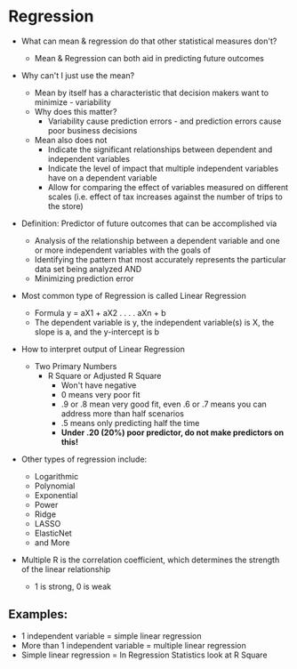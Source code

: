 # Regression
- What can mean & regression do that other statistical measures don't?
	- Mean & Regression can both aid in predicting future outcomes
- Why can't I just use the mean?
	- Mean by itself has a characteristic that decision makers want to minimize - variability
	- Why does this matter?
		- Variability cause prediction errors - and prediction errors cause poor business decisions
	- Mean also does not 
		- Indicate the significant relationships between dependent and independent variables
		- Indicate the level of impact that multiple independent variables have on a dependent variable
		- Allow for comparing the effect of variables measured on different scales (i.e. effect of tax increases against the number of trips to the store)

- Definition: Predictor of future outcomes that can be accomplished via
	- Analysis of the relationship between a dependent variable and one or more independent variables with the goals of
	- Identifying the pattern that most accurately represents the particular data set being analyzed AND
	- Minimizing prediction error

- Most common type of Regression is called Linear Regression
	- Formula y = aX1 + aX2 . . . . aXn + b
	- The dependent variable is y, the independent variable(s) is X, the slope is a, and the y-intercept is b

- How to interpret output of Linear Regression
	- Two Primary Numbers
		- R Square or Adjusted R Square
			- Won't have negative
			- 0 means very poor fit
			- .9 or .8 mean very good fit, even .6 or .7 means you can address more than half scenarios
			- .5 means only predicting half the time
			- **Under .20 (20%) poor predictor, do not make predictors on this!**

- Other types of regression include:
	- Logarithmic
	- Polynomial
	- Exponential
	- Power
	- Ridge
	- LASSO
	- ElasticNet
	- and More

- Multiple R is the correlation coefficient, which determines the strength of the linear relationship
	- 1 is strong, 0 is weak

## Examples:
- 1 independent variable = simple linear regression
- More than 1 independent variable = multiple linear regression
- Simple linear regression = In Regression Statistics look at R Square